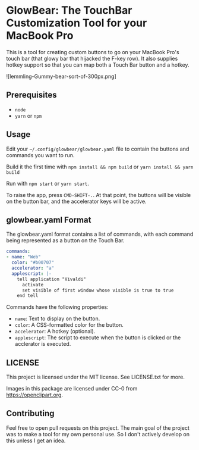 # GlowBear: The TouchBar Customization Tool for your MacBook Pro

This is a tool for creating custom buttons to go on your MacBook Pro's touch bar
(that glowy bar that hijacked the F-key row). It also supplies hotkey support
so that you can map both a Touch Bar button and a hotkey.

![lemmling-Gummy-bear-sort-of-300px.png]

## Prerequisites

- `node`
- `yarn` or `npm`

## Usage

Edit your `~/.config/glowbear/glowbear.yaml` file to contain the buttons and commands you want to run.

Build it the first time with `npm install && npm build` or `yarn install && yarn build`

Run with `npm start` or `yarn start`.

To raise the app, press `CMD-SHIFT-.`. At that point, the buttons will be visible
on the button bar, and the accelerator keys will be active.

## glowbear.yaml Format

The glowbear.yaml format contains a list of commands, with each command being
represented as a button on the Touch Bar.

```yaml
commands:
- name: "Web"
  color: "#b00707"
  accelerator: "a"
  applescript: |-
    tell application "Vivaldi"
      activate
      set visible of first window whose visible is true to true
    end tell
```

Commands have the following properties:

- `name`: Text to display on the button.
- `color`: A CSS-formatted color for the button.
- `accelerator`: A hotkey (optional).
- `applescript`: The script to execute when the button is clicked or the
  acclerator is executed.

## LICENSE

This project is licensed under the MIT license. See LICENSE.txt for more.

Images in this package are licensed under CC-0 from https://openclipart.org.

## Contributing

Feel free to open pull requests on this project. The main goal of the project
was to make a tool for my own personal use. So I don't actively develop on this
unless I get an idea.
